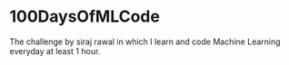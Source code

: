 # 100DaysOfMLCode
The challenge by siraj rawal in which I learn and code Machine Learning everyday at least 1 hour.
